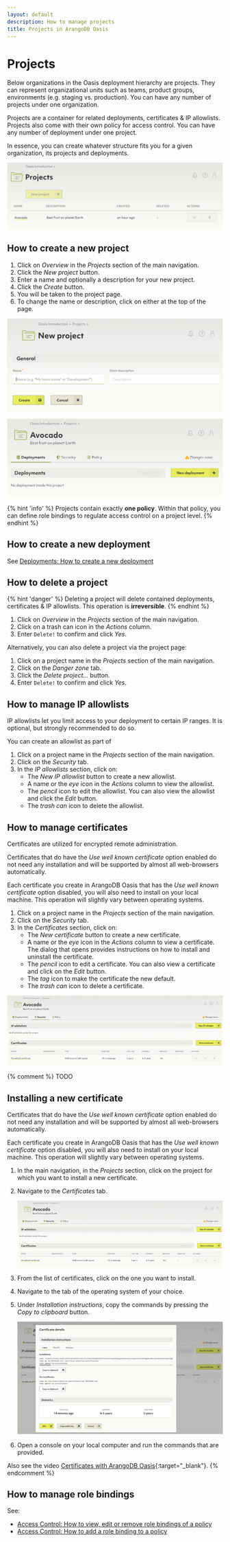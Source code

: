 ```yaml
---
layout: default
description: How to manage projects
title: Projects in ArangoDB Oasis
---
```

# Projects

Below organizations in the Oasis deployment hierarchy are projects. They can
represent organizational units such as teams, product groups, environments
(e.g. staging vs. production). You can have any number of projects under one
organization.

Projects are a container for related deployments, certificates & IP allowlists.
Projects also come with their own policy for access control. You can have any
number of deployment under one project.

In essence, you can create whatever structure fits you for a given organization,
its projects and deployments.

![Oasis Projects Overview](../images/oasis-projects-overview.png)

## How to create a new project

1. Click on _Overview_ in the _Projects_ section of the main navigation.
2. Click the _New project_ button.
3. Enter a name and optionally a description for your new project.
4. Click the _Create_ button.
5. You will be taken to the project page.
6. To change the name or description, click on either at the top of the page.

![Oasis New Project](../images/oasis-new-project.png)

![Oasis Project Summary](../images/oasis-project.png)

{% hint 'info' %}
Projects contain exactly **one policy**. Within that policy, you can define
role bindings to regulate access control on a project level.
{% endhint %}

## How to create a new deployment

See [Deployments: How to create a new deployment](deployments.html#how-to-create-a-new-deployment)

## How to delete a project

{% hint 'danger' %}
Deleting a project will delete contained deployments, certificates & IP allowlists.
This operation is **irreversible**.
{% endhint %}

1. Click on _Overview_ in the _Projects_ section of the main navigation.
2. Click on a trash can icon in the _Actions_ column.
3. Enter `Delete!` to confirm and click _Yes_.

Alternatively, you can also delete a project via the project page:

1. Click on a project name in the _Projects_ section of the main navigation.
2. Click on the _Danger zone_ tab.
3. Click the _Delete project..._ button.
4. Enter `Delete!` to confirm and click _Yes_.

## How to manage IP allowlists

IP allowlists let you limit access to your deployment to certain IP ranges.
It is optional, but strongly recommended to do so.

You can create an allowlist as part of 

1. Click on a project name in the _Projects_ section of the main navigation.
2. Click on the _Security_ tab.
3. In the _IP allowlists_ section, click on:
   - The _New IP allowlist_ button to create a new allowlist.
   - A name or the _eye_ icon in the _Actions_ column to view the allowlist.
   - The _pencil_ icon to edit the allowlist.
     You can also view the allowlist and click the _Edit_ button.
   - The _trash can_ icon to delete the allowlist.

## How to manage certificates

Certificates are utilized for encrypted remote administration.

Certificates that do have the _Use well known certificate_ option enabled do
not need any installation and will be supported by almost all web-browsers
automatically.

Each certificate you create in ArangoDB Oasis that has the
_Use well known certificate_ option disabled, you will also need to install on
your local machine. This operation will slightly vary between operating systems.

1. Click on a project name in the _Projects_ section of the main navigation.
2. Click on the _Security_ tab.
3. In the _Certificates_ section, click on:
   - The _New certificate_ button to create a new certificate.
   - A name or the _eye_ icon in the _Actions_ column to view a certificate.
     The dialog that opens provides instructions on how to install and uninstall
     the certificate.
   - The _pencil_ icon to edit a certificate.
     You can also view a certificate and click on the _Edit_ button.
   - The _tag_ icon to make the certificate the new default.
   - The _trash can_ icon to delete a certificate.

 ![Oasis Certificates](../images/oasis-cert-page-with-cert-present.png)

{% comment %}
TODO
## Installing a new certificate

Certificates that do have the _Use well known certificate_ option enabled do
not need any installation and will be supported by almost all web-browsers
automatically.

Each certificate you create in ArangoDB Oasis that has the
_Use well known certificate_ option disabled, you will also need to install on
your local machine. This operation will slightly vary between operating systems.

1. In the main navigation, in the _Projects_ section, click on the project for
   which you want to install a new certificate.
2. Navigate to the _Certificates_ tab.

   ![Oasis Certificates](../images/oasis-cert-page-with-cert-present.png)

3. From the list of certificates, click on the one you want to install.
4. Navigate to the tab of the operating system of your choice.
5. Under _Installation instructions_, copy the commands by pressing the
   _Copy to clipboard_ button.

   ![Oasis Certificate Install Instructions](../images/oasis-cert-install-instructions.png)

6. Open a console on your local computer and run the commands that are provided.

Also see the video
[Certificates with ArangoDB Oasis](https://www.youtube.com/watch?v=TBU7TIvewV0&list=PL0tn-TSss6NWH3DNyF96Zbz8LQ0OaFmvS&index=5&t=0s){:target="_blank"}.
{% endcomment %}

## How to manage role bindings

See:
- [Access Control: How to view, edit or remove role bindings of a policy](access-control.html#how-to-view-edit-or-remove-role-bindings-of-a-policy)
- [Access Control: How to add a role binding to a policy](access-control.html#how-to-add-a-role-binding-to-a-policy)
